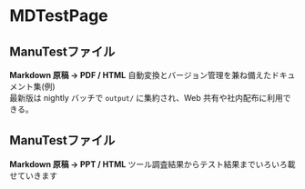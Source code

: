 # MDTestPage

## ManuTestファイル  
**Markdown 原稿 → PDF / HTML** 自動変換とバージョン管理を兼ね備えたドキュメント集(例)  
最新版は nightly バッチで `output/` に集約され、Web 共有や社内配布に利用できる。 

## ManuTestファイル  
**Markdown 原稿 → PPT / HTML** 
ツール調査結果からテスト結果までいろいろ載せていきます